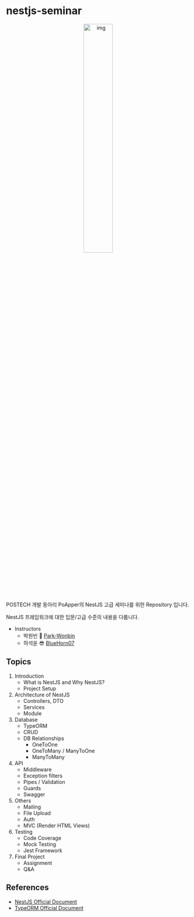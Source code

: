 # nestjs-seminar


<p align="center">
  <img src="https://user-content.gitlab-static.net/75a2e15a52cc723f3bd06496baa360cb80cdd6af/68747470733a2f2f6e6573746a732e636f6d2f696d672f6c6f676f5f746578742e737667" alt="img" width="40%;" />
</p>

POSTECH 개발 동아리 PoApper의 NestJS 고급 세미나를 위한 Repository 입니다.

NestJS 프레임워크에 대한 입문/고급 수준의 내용을 다룹니다.

- Instructors
  - 박원빈 🤩 [Park-Wonbin](https://github.com/Park-Wonbin)
  - 하석윤 😎 [BlueHorn07](https://github.com/BlueHorn07)

## Topics

1. Introduction
   - What is NestJS and Why NestJS?
   - Project Setup
2. Architecture of NestJS
   - Controllers, DTO
   - Services
   - Module
3. Database
   - TypeORM
   - CRUD
   - DB Relationships
     - OneToOne
     - OneToMany / ManyToOne
     - ManyToMany
4. API
   - Middleware
   - Exception filters
   - Pipes / Validation
   - Guards
   - Swagger
5. Others
   - Mailing
   - File Upload
   - Auth
   - MVC (Render HTML Views)
6. Testing
   - Code Coverage
   - Mock Testing
   - Jest Framework
7. Final Project
   - Assignment
   - Q&A

## References

- [NestJS Official Document](https://nestjs.com/)
- [TypeORM Official Document](https://typeorm.io/)
